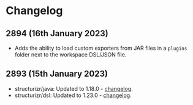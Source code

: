 # Changelog

## 2894 (16th January 2023)

- Adds the ability to load custom exporters from JAR files in a `plugins` folder next to the workspace DSL/JSON file.

## 2893 (15th January 2023)

- structurizr/java: Updated to 1.18.0 - [changelog](https://github.com/structurizr/java/releases).
- structurizr/dsl: Updated to 1.23.0 - [changelog](https://github.com/structurizr/dsl/releases).
